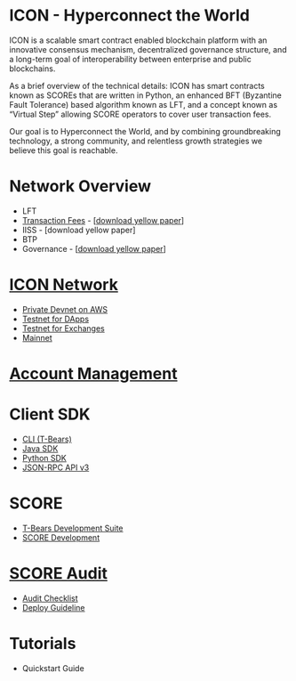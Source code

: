 # ICON - Hyperconnect the World

ICON is a scalable smart contract enabled blockchain platform with an innovative consensus mechanism, decentralized
governance structure, and a long-term goal of interoperability between enterprise and public blockchains.

As a brief overview of the technical details: ICON has smart contracts known as SCOREs that are written in Python,
an enhanced BFT (Byzantine Fault Tolerance) based algorithm known as LFT, and a concept known as “Virtual Step”
allowing SCORE operators to cover user transaction fees.

Our goal is to Hyperconnect the World, and by combining groundbreaking technology, a strong community, and relentless
growth strategies we believe this goal is reachable.

# Network Overview
  - LFT
  - [Transaction Fees](/docs/step.md) - \[[download yellow paper](https://icon.foundation/resources/file/ICON_Yellowpaper_Transactionfee_EN_V1.0.pdf)\]
  - IISS - \[download yellow paper\]
  - BTP
  - Governance - \[[download yellow paper](https://icon.foundation/resources/file/ICON_Yellowpaper_ICONstitution_and_Governance_EN_V1.0.pdf)\]

# [ICON Network](/docs/icon_network.md)
  - [Private Devnet on AWS](/docs/icon_network.md#private-devnet-on-aws)
  - [Testnet for DApps](/docs/icon_network.md#testnet-for-dapps)
  - [Testnet for Exchanges](/docs/icon_network.md#testnet-for-exchanges)
  - [Mainnet](/docs/icon_network.md#mainnet)

# [Account Management](/docs/wallet.md)

# Client SDK
  - [CLI (T-Bears)](/docs/tbears_cli.md)
  - [Java SDK](https://github.com/icon-project/icon-sdk-java/blob/master/quickstart/README.md)
  - [Python SDK](https://github.com/icon-project/icon-sdk-python/blob/master/README.md)
  - [JSON-RPC API v3](https://github.com/icon-project/icon-rpc-server/blob/master/docs/icon-json-rpc-v3.md)

# SCORE
  - [T-Bears Development Suite](https://github.com/icon-project/t-bears/blob/master/README.md)
  - [SCORE Development](https://github.com/icon-project/icon-service/blob/master/docs/dapp_guide.md)

# [SCORE Audit](/docs/score_audit.md)
  - [Audit Checklist](/docs/audit_checklist.md)
  - [Deploy Guideline](/docs/score_deploy_guide.md)

# Tutorials
  - Quickstart Guide
